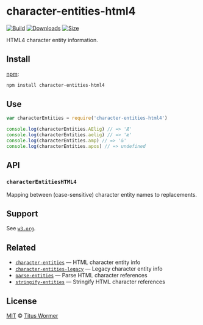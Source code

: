 # character-entities-html4

[![Build][build-badge]][build]
[![Downloads][downloads-badge]][downloads]
[![Size][size-badge]][size]

HTML4 character entity information.

## Install

[npm][]:

```sh
npm install character-entities-html4
```

## Use

```js
var characterEntities = require('character-entities-html4')

console.log(characterEntities.AElig) // => 'Æ'
console.log(characterEntities.aelig) // => 'æ'
console.log(characterEntities.amp) // => '&'
console.log(characterEntities.apos) // => undefined
```

## API

### `characterEntitiesHTML4`

Mapping between (case-sensitive) character entity names to replacements.

## Support

See [`w3.org`][html].

## Related

*   [`character-entities`](https://github.com/wooorm/character-entities)
    — HTML character entity info
*   [`character-entities-legacy`](https://github.com/wooorm/character-entities-legacy)
    — Legacy character entity info
*   [`parse-entities`](https://github.com/wooorm/parse-entities)
    — Parse HTML character references
*   [`stringify-entities`](https://github.com/wooorm/stringify-entities)
    — Stringify HTML character references

## License

[MIT][license] © [Titus Wormer][author]

<!-- Definitions -->

[build-badge]: https://img.shields.io/travis/wooorm/character-entities-html4.svg

[build]: https://travis-ci.org/wooorm/character-entities-html4

[downloads-badge]: https://img.shields.io/npm/dm/character-entities-html4.svg

[downloads]: https://www.npmjs.com/package/character-entities-html4

[size-badge]: https://img.shields.io/bundlephobia/minzip/character-entities-html4.svg

[size]: https://bundlephobia.com/result?p=character-entities-html4

[npm]: https://docs.npmjs.com/cli/install

[license]: license

[author]: https://wooorm.com

[html]: https://www.w3.org/TR/html4/sgml/entities.html
